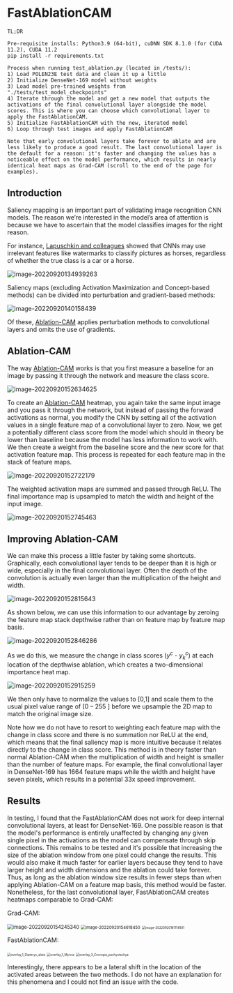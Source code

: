# FastAblationCAM

```
TL;DR

Pre-requisite installs: Python3.9 (64-bit), cuDNN SDK 8.1.0 (for CUDA 11.2), CUDA 11.2
pip install -r requirements.txt

Process when running test_ablation.py (located in /tests/):
1) Load POLEN23E test data and clean it up a little
2) Initialize DenseNet-169 model without weights 
3) Load model pre-trained weights from "./tests/test_model_checkpoints"
4) Iterate through the model and get a new model that outputs the activations of the final convolutional layer alongside the model scores. This is where you can choose which convolutional layer to apply the FastAblationCAM.
5) Initialize FastAblationCAM with the new, iterated model
6) Loop through test images and apply FastAblationCAM

Note that early convolutional layers take forever to ablate and are less likely to produce a good result. The last convolutional layer is the default for a reason: it's faster and changing the values has a noticeable effect on the model performance, which results in nearly identical heat maps as Grad-CAM (scroll to the end of the page for examples).
```

## Introduction

Saliency mapping is an important part of validating image recognition CNN models. The reason we’re interested in the model’s area of attention is because we have to ascertain that the model classifies images for the right reason.

For instance, [Lapuschkin and colleagues](https://www.nature.com/articles/s41467-019-08987-4) showed that CNNs may use irrelevant features like watermarks to classify pictures as horses, regardless of whether the true class is a car or a horse. 

![image-20220920134939263](./readme_imgs/image-20220920134939263.png)



Saliency maps (excluding Activation Maximization and Concept-based methods) can be divided into perturbation and gradient-based methods:

![image-20220920140158439](./readme_imgs/image-20220920140158439.png)

Of these, [Ablation-CAM](https://openaccess.thecvf.com/content_WACV_2020/papers/Desai_Ablation-CAM_Visual_Explanations_for_Deep_Convolutional_Network_via_Gradient-free_Localization_WACV_2020_paper.pdf) applies perturbation methods to convolutional layers and omits the use of gradients. 

## Ablation-CAM

The way [Ablation-CAM](https://openaccess.thecvf.com/content_WACV_2020/papers/Desai_Ablation-CAM_Visual_Explanations_for_Deep_Convolutional_Network_via_Gradient-free_Localization_WACV_2020_paper.pdf) works is that you first measure a baseline for an image by passing it through the network and measure the class score. 



![image-20220920152634625](./readme_imgs/image-20220920152634625.png)



To create an [Ablation-CAM](https://openaccess.thecvf.com/content_WACV_2020/papers/Desai_Ablation-CAM_Visual_Explanations_for_Deep_Convolutional_Network_via_Gradient-free_Localization_WACV_2020_paper.pdf) heatmap, you again take the same input image and you pass it through the network, but instead of passing the forward activations as normal, you modify the CNN by setting all of the activation values in a single feature map of a convolutional layer to zero. Now, we get a potentially different class score from the model which should in theory be lower than baseline because the model has less information to work with. We then create a weight from the baseline score and the new score for that activation feature map. This process is repeated for each feature map in the stack of feature maps. 



![image-20220920152722179](./readme_imgs/image-20220920152722179.png)



The weighted activation maps are summed and passed through ReLU. The final importance map is upsampled to match the width and height of the input image. 



![image-20220920152745463](./readme_imgs/image-20220920152745463.png)



## Improving Ablation-CAM

We can make this process a little faster by taking some shortcuts. Graphically, each convolutional layer tends to be deeper than it is high or wide, especially in the final convolutional layer. Often the depth of the convolution is actually even larger than the multiplication of the height and width.

![image-20220920152815643](./readme_imgs/image-20220920152815643.png)

As shown below, we can use this information to our advantage by zeroing the feature map stack depthwise rather than on feature map by feature map basis. 



![image-20220920152846286](./readme_imgs/image-20220920152846286.png)



As we do this, we measure the change in class scores ($y^c$ - $y^c_k$) at each location of the depthwise ablation, which creates a two-dimensional importance heat map.



![image-20220920152915259](./readme_imgs/image-20220920152915259.png)



We then only have to normalize the values to [0,1] and scale them to the usual pixel value range of [0 – 255 ] before we upsample the 2D map to match the original image size. 

Note how we do not have to resort to weighting each feature map with the change in class score and there is no summation nor ReLU at the end, which means that the final saliency map is more intuitive because it relates directly to the change in class score. This method is in theory faster than normal Ablation-CAM when the multiplication of width and height is smaller than the number of feature maps. For example, the final convolutional layer in DenseNet-169 has 1664 feature maps while the width and height have seven pixels, which results in a potential 33x speed improvement.

## Results

In testing, I found that the FastAblationCAM does not work for deep internal convolutional layers, at least for DenseNet-169. One possible reason is that the model's performance is entirely unaffected by changing any given single pixel in the activations as the model can compensate through skip connections. This remains to be tested and it's possible that increasing the size of the ablation window from one pixel could change the results. This would also make it much faster for earlier layers because they tend to have larger height and width dimensions and the ablation could take forever. Thus, as long as the ablation window size results in fewer steps than when applying Ablation-CAM on a feature map basis, this method would be faster. Nonetheless, for the last convolutional layer, FastAblationCAM creates heatmaps comparable to Grad-CAM:

Grad-CAM: 

<img src="./readme_imgs/image-20220920154245340.png" alt="image-20220920154245340" style="zoom:80%;" />

<img src="./readme_imgs/image-20220920154618450.png" alt="image-20220920154618450" style="zoom:67%;" />

<img src="./readme_imgs/image-20220920161114931.png" alt="image-20220920161114931" style="zoom:50%;" />



FastAblationCAM:

<img src="./readme_imgs/overlay_1_Dipteryx_alata.png" alt="overlay_1_Dipteryx_alata" style="zoom:50%;" />

<img src="./readme_imgs/overlay_1_Myrcia.png" alt="overlay_1_Myrcia" style="zoom:50%;" />

<img src="./readme_imgs/overlay_3_Cecropia_pachystachya.png" alt="overlay_3_Cecropia_pachystachya" style="zoom:50%;" />

Interestingly, there appears to be a lateral shift in the location of the activated areas between the two methods. I do not have an explanation for this phenomena and I could not find an issue with the code.